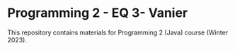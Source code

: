 # Programming 2 - EQ 3- Vanier

This repository contains materials for Programming 2 (Java) course (Winter 2023).
